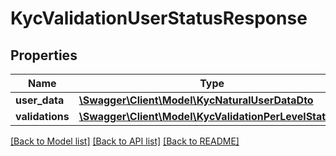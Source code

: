 # KycValidationUserStatusResponse

## Properties
Name | Type | Description | Notes
------------ | ------------- | ------------- | -------------
**user_data** | [**\Swagger\Client\Model\KycNaturalUserDataDto**](KycNaturalUserDataDto.md) |  | [optional] 
**validations** | [**\Swagger\Client\Model\KycValidationPerLevelStatus[]**](KycValidationPerLevelStatus.md) |  | [optional] 

[[Back to Model list]](../README.md#documentation-for-models) [[Back to API list]](../README.md#documentation-for-api-endpoints) [[Back to README]](../README.md)


